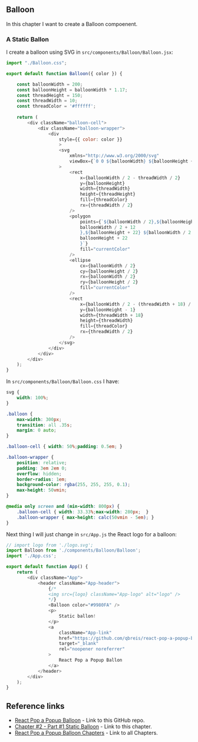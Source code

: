 ## Balloon

In this chapter I want to create a Balloon compoenent.

### A Static Ballon

I create a balloon using SVG in `src/components/Balloon/Balloon.jsx`:

```js
import "./Balloon.css";

export default function Balloon({ color }) {

    const balloonWidth = 200;
    const balloonHeight = balloonWidth * 1.17;
    const threadHeight = 150;
    const threadWidth = 10;
    const threadColor = '#ffffff';
    
    return (
        <div className="balloon-cell">
            <div className="balloon-wrapper">
                <div 
                    style={{ color: color }} 
                    >
                    <svg
                        xmlns="http://www.w3.org/2000/svg"
                        viewBox={`0 0 ${balloonWidth} ${balloonHeight + threadHeight}`}
                    >
                        <rect
                            x={balloonWidth / 2 - threadWidth / 2}
                            y={balloonHeight}
                            width={threadWidth}
                            height={threadHeight}
                            fill={threadColor}
                            rx={threadWidth / 2}
                        />
                        <polygon
                            points={`${balloonWidth / 2},${balloonHeight - 3} ${
                            balloonWidth / 2 + 12
                            },${balloonHeight + 22} ${balloonWidth / 2 - 12},${
                            balloonHeight + 22
                            }`}
                            fill="currentColor"
                        />
                        <ellipse
                            cx={balloonWidth / 2}
                            cy={balloonHeight / 2}
                            rx={balloonWidth / 2}
                            ry={balloonHeight / 2}
                            fill="currentColor"
                        />
                        <rect
                            x={balloonWidth / 2 - (threadWidth + 18) / 2}
                            y={balloonHeight - 1}
                            width={threadWidth + 18}
                            height={threadWidth}
                            fill={threadColor}
                            rx={threadWidth / 2}
                        />
                    </svg>
                </div>
            </div>
        </div>
    );
}
```

In `src/components/Balloon/Balloon.css` I have:

```css
svg {
    width: 100%;
}

.balloon {
    max-width: 300px;
    transition: all .35s;
    margin: 0 auto;
}

.balloon-cell { width: 50%;padding: 0.5em; }

.balloon-wrapper {
    position: relative;
    padding: 3em 2em 0;
    overflow: hidden;
    border-radius: 1em;
    background-color: rgba(255, 255, 255, 0.1);
    max-height: 50vmin;
}

@media only screen and (min-width: 800px) {
    .balloon-cell { width: 33.33%;max-width: 280px;  }
    .balloon-wrapper { max-height: calc(50vmin - 5em); }
}
```

Next thing I will just change in `src/App.js` the React logo for a balloon:

```js
// import logo from './logo.svg';
import Balloon from './components/Balloon/Balloon';
import './App.css';

export default function App() {
    return (
        <div className="App">
            <header className="App-header">
                {/*
                <img src={logo} className="App-logo" alt="logo" />
                */}
                <Balloon color="#9980FA" />
                <p>
                    Static ballon!
                </p>
                <a
                    className="App-link"
                    href="https://github.com/qbreis/react-pop-a-popup-balloon/"
                    target="_blank"
                    rel="noopener noreferrer"
                >
                    React Pop a Popup Ballon
                </a>
            </header>
        </div>
    );
}
```

## Reference links

- [React Pop a Popup Balloon](https://github.com/qbreis/react-pop-a-popup-balloon/) - Link to this GitHub repo.
- [Chapter #2 - Part #1 Static Balloon](https://github.com/qbreis/react-pop-a-popup-balloon/blob/main/documentation/walkthrough/chapter-01-setup.md) - Link to this chapter.
- [React Pop a Popup Balloon Chapters](https://github.com/qbreis/react-pop-a-popup-balloon/tree/main/documentation/walkthrough) - Link to all Chapters.


